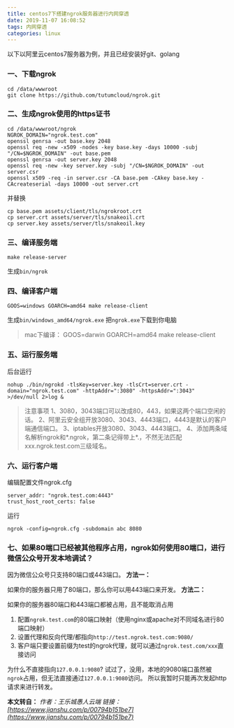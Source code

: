 ```yaml
---
title: centos7下搭建ngrok服务器进行内网穿透
date: 2019-11-07 16:08:52
tags: 内网穿透
categories: linux
---
```

以下以阿里云centos7服务器为例，并且已经安装好git、golang

### 一、下载ngrok

```shell
cd /data/wwwroot
git clone https://github.com/tutumcloud/ngrok.git
```

### 二、生成ngrok使用的https证书

```shell
cd /data/wwwroot/ngrok
NGROK_DOMAIN="ngrok.test.com"
openssl genrsa -out base.key 2048
openssl req -new -x509 -nodes -key base.key -days 10000 -subj "/CN=$NGROK_DOMAIN" -out base.pem
openssl genrsa -out server.key 2048
openssl req -new -key server.key -subj "/CN=$NGROK_DOMAIN" -out server.csr
openssl x509 -req -in server.csr -CA base.pem -CAkey base.key -CAcreateserial -days 10000 -out server.crt
```
并替换
```shell
cp base.pem assets/client/tls/ngrokroot.crt
cp server.crt assets/server/tls/snakeoil.crt
cp server.key assets/server/tls/snakeoil.key
```

### 三、编译服务端
```shell
make release-server
```
生成`bin/ngrok`

### 四、编译客户端
```shell
GOOS=windows GOARCH=amd64 make release-client
```
生成`bin/windows_amd64/ngrok.exe`
把`ngrok.exe`下载到你电脑
>mac下编译： GOOS=darwin GOARCH=amd64 make release-client

### 五、运行服务端
后台运行
```shell
nohup ./bin/ngrokd -tlsKey=server.key -tlsCrt=server.crt -domain="ngrok.test.com" -httpAddr=":3080" -httpsAddr=":3043" >/dev/null 2>log &
```
>注意事项
    1、3080，3043端口可以改成80，443，如果这两个端口空闲的话。
    2、阿里云安全组开放3080、3043、4443端口，4443是默认的客户端通信端口。
    3、iptables开放3080、3043、4443端口。
    4、添加两条域名解析ngrok和*.ngrok，第二条记得带上*.，不然无法匹配xxx.ngrok.test.com三级域名。

### 六、运行客户端

编辑配置文件ngrok.cfg
```shell
server_addr: "ngrok.test.com:4443"
trust_host_root_certs: false
```
运行
```shell
ngrok -config=ngrok.cfg -subdomain abc 8080
```
### 七、如果80端口已经被其他程序占用，ngrok如何使用80端口，进行微信公众号开发本地调试？

因为微信公众号只支持80端口或443端口。
**方法一：**

如果你的服务器只用了80端口，那么你可以用443端口来开发。
**方法二：**

如果你的服务器80端口和443端口都被占用，且不能取消占用

1. 配置`ngrok.test.com`的80端口映射（使用nginx或apache对不同域名进行80端口映射）
2. 设置代理和反向代理/都指向`http://test.ngrok.test.com:9080/`
3. 客户端只要设置前缀为test的ngrok代理，就可以通过`ngrok.test.com/xxx`直接访问

为什么不直接指向`127.0.0.1:9080`?
试过了，没用，本地的9080端口虽然被`ngrok`占用，但无法直接通过`127.0.0.1:9080`访问。
所以我暂时只能再次发起http请求来进行转发。

**本文转自：**
*作者：王乐城愚人云端
链接：[https://www.jianshu.com/p/00794b151be7](https://www.jianshu.com/p/00794b151be7)*